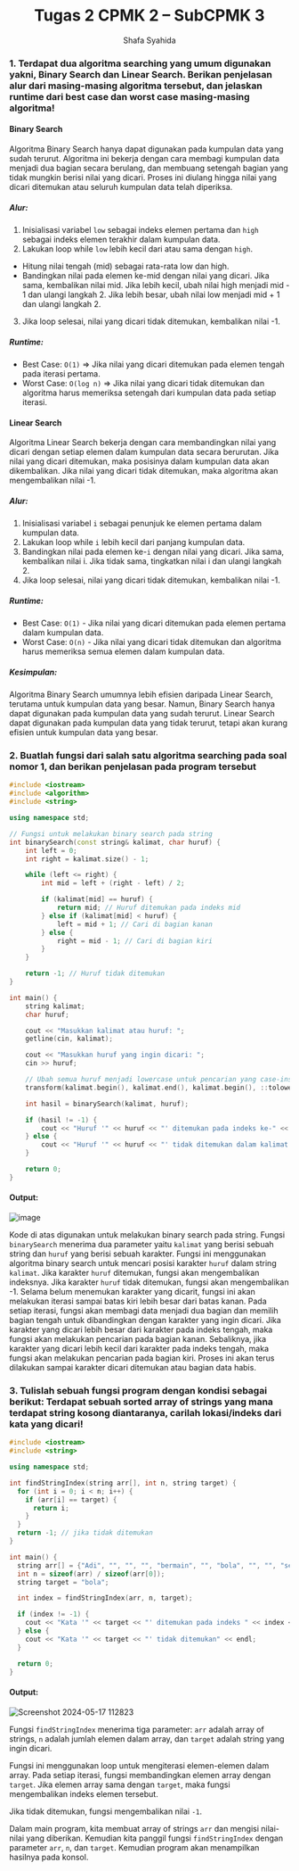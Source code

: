 # <h1 align="center">Tugas 2 CPMK 2 – SubCPMK 3 </h1>
<p align="center">Shafa Syahida</p>

### 1. Terdapat dua algoritma searching yang umum digunakan yakni, Binary Search dan Linear Search. Berikan penjelasan alur dari masing-masing algoritma tersebut, dan jelaskan runtime dari best case dan worst case masing-masing algoritma!   

#### Binary Search
Algoritma Binary Search hanya dapat digunakan pada kumpulan data yang sudah terurut. Algoritma ini bekerja dengan cara membagi kumpulan data menjadi dua bagian secara berulang, dan membuang setengah bagian yang tidak mungkin berisi nilai yang dicari. Proses ini diulang hingga nilai yang dicari ditemukan atau seluruh kumpulan data telah diperiksa.

##### Alur:
1. Inisialisasi variabel ```low``` sebagai indeks elemen pertama dan ```high``` sebagai indeks elemen terakhir dalam kumpulan data.
2. Lakukan loop while ```low``` lebih kecil dari atau sama dengan ```high```.
- Hitung nilai tengah (mid) sebagai rata-rata low dan high.
- Bandingkan nilai pada elemen ke-mid dengan nilai yang dicari.
Jika sama, kembalikan nilai mid.
Jika lebih kecil, ubah nilai high menjadi mid - 1 dan ulangi langkah 2.
Jika lebih besar, ubah nilai low menjadi mid + 1 dan ulangi langkah 2.
3. Jika loop selesai, nilai yang dicari tidak ditemukan, kembalikan nilai -1.

##### Runtime:
- Best Case: ```O(1)``` => Jika nilai yang dicari ditemukan pada elemen tengah pada iterasi pertama.
- Worst Case: ```O(log n)``` => Jika nilai yang dicari tidak ditemukan dan algoritma harus memeriksa setengah dari kumpulan data pada setiap iterasi.

#### Linear Search
Algoritma Linear Search bekerja dengan cara membandingkan nilai yang dicari dengan setiap elemen dalam kumpulan data secara berurutan. Jika nilai yang dicari ditemukan, maka posisinya dalam kumpulan data akan dikembalikan. Jika nilai yang dicari tidak ditemukan, maka algoritma akan mengembalikan nilai -1.

##### Alur:
1. Inisialisasi variabel ```i``` sebagai penunjuk ke elemen pertama dalam kumpulan data.
2. Lakukan loop while ```i``` lebih kecil dari panjang kumpulan data.
3. Bandingkan nilai pada elemen ke-```i``` dengan nilai yang dicari.
Jika sama, kembalikan nilai i.
Jika tidak sama, tingkatkan nilai i dan ulangi langkah 2.
4. Jika loop selesai, nilai yang dicari tidak ditemukan, kembalikan nilai -1.

##### Runtime:
- Best Case: ```O(1)``` - Jika nilai yang dicari ditemukan pada elemen pertama dalam kumpulan data.
- Worst Case: ```O(n)``` - Jika nilai yang dicari tidak ditemukan dan algoritma harus memeriksa semua elemen dalam kumpulan data.

##### Kesimpulan:

Algoritma Binary Search umumnya lebih efisien daripada Linear Search, terutama untuk kumpulan data yang besar. Namun, Binary Search hanya dapat digunakan pada kumpulan data yang sudah terurut. Linear Search dapat digunakan pada kumpulan data yang tidak terurut, tetapi akan kurang efisien untuk kumpulan data yang besar.

### 2. Buatlah fungsi dari salah satu algoritma searching pada soal nomor 1, dan berikan penjelasan pada program tersebut  

```C++
#include <iostream>
#include <algorithm>
#include <string>

using namespace std;

// Fungsi untuk melakukan binary search pada string
int binarySearch(const string& kalimat, char huruf) {
    int left = 0;
    int right = kalimat.size() - 1;

    while (left <= right) {
        int mid = left + (right - left) / 2;

        if (kalimat[mid] == huruf) {
            return mid; // Huruf ditemukan pada indeks mid
        } else if (kalimat[mid] < huruf) {
            left = mid + 1; // Cari di bagian kanan
        } else {
            right = mid - 1; // Cari di bagian kiri
        }
    }

    return -1; // Huruf tidak ditemukan
}

int main() {
    string kalimat;
    char huruf;

    cout << "Masukkan kalimat atau huruf: ";
    getline(cin, kalimat);

    cout << "Masukkan huruf yang ingin dicari: ";
    cin >> huruf;

    // Ubah semua huruf menjadi lowercase untuk pencarian yang case-insensitive
    transform(kalimat.begin(), kalimat.end(), kalimat.begin(), ::tolower);

    int hasil = binarySearch(kalimat, huruf);

    if (hasil != -1) {
        cout << "Huruf '" << huruf << "' ditemukan pada indeks ke-" << hasil << endl;
    } else {
        cout << "Huruf '" << huruf << "' tidak ditemukan dalam kalimat atau huruf yang diinput." << endl;
    }

    return 0;
}
```
#### Output:
![image](https://github.com/shafasyahii/Praktikum-Struktur-Data-Assignment/assets/162096931/29f55d58-d38c-4192-9cdb-f6df23fbd639)

Kode di atas digunakan untuk melakukan binary search pada string. Fungsi ```binarySearch``` menerima dua parameter yaitu ```kalimat``` yang berisi sebuah string dan ```huruf``` yang berisi sebuah karakter. Fungsi ini menggunakan algoritma binary search untuk mencari posisi karakter ```huruf``` dalam string ```kalimat```. Jika karakter ```huruf``` ditemukan, fungsi akan mengembalikan indeksnya. Jika karakter ```huruf``` tidak ditemukan, fungsi akan mengembalikan -1. Selama belum menemukan karakter yang dicarit, fungsi ini akan melakukan iterasi sampai batas kiri lebih besar dari batas kanan. Pada setiap iterasi, fungsi akan membagi data menjadi dua bagian dan memilih bagian tengah untuk dibandingkan dengan karakter yang ingin dicari. Jika karakter yang dicari lebih besar dari karakter pada indeks tengah, maka fungsi akan melakukan pencarian pada bagian kanan. Sebaliknya, jika karakter yang dicari lebih kecil dari karakter pada indeks tengah, maka fungsi akan melakukan pencarian pada bagian kiri. Proses ini akan terus dilakukan sampai karakter dicari ditemukan atau bagian data habis.

### 3. Tulislah sebuah fungsi program dengan kondisi sebagai berikut: Terdapat sebuah sorted array of strings yang mana terdapat string kosong diantaranya, carilah lokasi/indeks dari kata yang dicari! 

```C++
#include <iostream>
#include <string>

using namespace std;

int findStringIndex(string arr[], int n, string target) {
  for (int i = 0; i < n; i++) {
    if (arr[i] == target) {
      return i;
    }
  }
  return -1; // jika tidak ditemukan
}

int main() {
  string arr[] = {"Adi", "", "", "", "bermain", "", "bola", "", "", "sedang"};
  int n = sizeof(arr) / sizeof(arr[0]);
  string target = "bola";

  int index = findStringIndex(arr, n, target);

  if (index != -1) {
    cout << "Kata '" << target << "' ditemukan pada indeks " << index << endl;
  } else {
    cout << "Kata '" << target << "' tidak ditemukan" << endl;
  }

  return 0;
}
```
#### Output:
![Screenshot 2024-05-17 112823](https://github.com/shafasyahii/Algoritma-dan-Struktur-Data/assets/162096931/fe50b3ff-6221-4495-af32-983c34972f35)

Fungsi ```findStringIndex``` menerima tiga parameter: ```arr``` adalah array of strings, ```n``` adalah jumlah elemen dalam array, dan ```target``` adalah string yang ingin dicari.

Fungsi ini menggunakan loop untuk mengiterasi elemen-elemen dalam array. Pada setiap iterasi, fungsi membandingkan elemen array dengan ```target```. Jika elemen array sama dengan ```target```, maka fungsi mengembalikan indeks elemen tersebut.

Jika tidak ditemukan, fungsi mengembalikan nilai ```-1```.

Dalam main program, kita membuat array of strings ```arr``` dan mengisi nilai-nilai yang diberikan. Kemudian kita panggil fungsi ```findStringIndex``` dengan parameter ```arr```, ```n```, dan ```target```. Kemudian program akan menampilkan hasilnya pada konsol.
